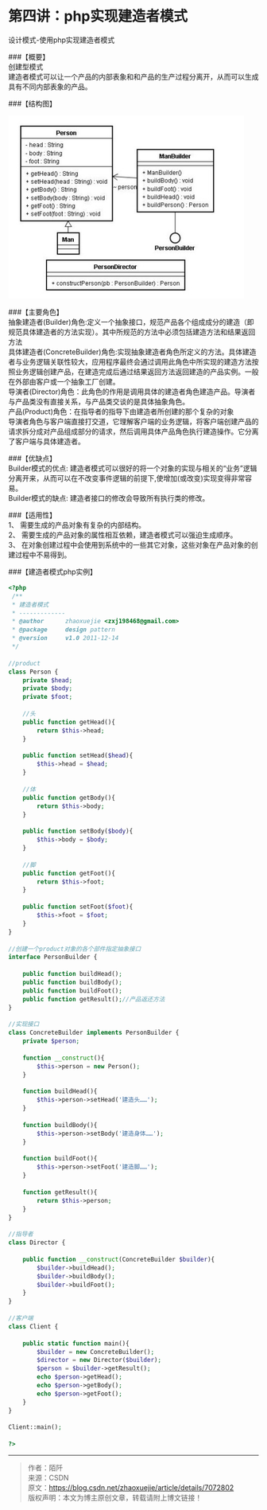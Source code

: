 # 第四讲：php实现建造者模式

设计模式-使用php实现建造者模式

###【概要】  
创建型模式  
建造者模式可以让一个产品的内部表象和和产品的生产过程分离开，从而可以生成具有不同内部表象的产品。

###【结构图】

![img](../images/0_1324368463E2HI_4.gif)

###【主要角色】  
抽象建造者(Builder)角色:定义一个抽象接口，规范产品各个组成成分的建造（即规范具体建造者的方法实现）。其中所规范的方法中必须包括建造方法和结果返回方法  
具体建造者(ConcreteBuilder)角色:实现抽象建造者角色所定义的方法。具体建造者与业务逻辑关联性较大，应用程序最终会通过调用此角色中所实现的建造方法按照业务逻辑创建产品，在建造完成后通过结果返回方法返回建造的产品实例。一般在外部由客户或一个抽象工厂创建。  
导演者(Director)角色：此角色的作用是调用具体的建造者角色建造产品。导演者与产品类没有直接关系，与产品类交谈的是具体抽象角色。  
产品(Product)角色：在指导者的指导下由建造者所创建的那个复杂的对象  
导演者角色与客户端直接打交道，它理解客户端的业务逻辑，将客户端创建产品的请求拆分成对产品组成部分的请求，然后调用具体产品角色执行建造操作。它分离了客户端与具体建造者。

###【优缺点】  
Builder模式的优点: 建造者模式可以很好的将一个对象的实现与相关的“业务”逻辑分离开来，从而可以在不改变事件逻辑的前提下,使增加(或改变)实现变得非常容易。  
Builder模式的缺点: 建造者接口的修改会导致所有执行类的修改。  

###【适用性】   
1、 需要生成的产品对象有复杂的内部结构。  
2、 需要生成的产品对象的属性相互依赖，建造者模式可以强迫生成顺序。  
3、 在对象创建过程中会使用到系统中的一些其它对象，这些对象在产品对象的创建过程中不易得到。  

###【建造者模式php实例】

```php
<?php
 /**
 * 建造者模式
 * -------------
 * @author 		zhaoxuejie <zxj198468@gmail.com>
 * @package 	design pattern 
 * @version 	v1.0 2011-12-14
 */
 
//product
class Person {
	private $head;
	private $body;
	private $foot;
	
	//头
	public function getHead(){
		return $this->head;
	}
	
	public function setHead($head){
		$this->head = $head;
	}
	
	//体
	public function getBody(){
		return $this->body;
	}
	
	public function setBody($body){
		$this->body = $body;
	}
	
	//脚
	public function getFoot(){
		return $this->foot;
	}
	
	public function setFoot($foot){
		$this->foot = $foot;
	}
}
 
//创建一个product对象的各个部件指定抽象接口
interface PersonBuilder {
	
	public function buildHead();
	public function buildBody();
	public function buildFoot();
	public function getResult();//产品返还方法
}
 
//实现接口
class ConcreteBuilder implements PersonBuilder {
	private $person;
	
	function __construct(){
		$this->person = new Person();	
	}
	
	function buildHead(){
		$this->person->setHead('建造头……');
	}
	
	function buildBody(){
		$this->person->setBody('建造身体……');
	}
	
	function buildFoot(){
		$this->person->setFoot('建造脚……');
	}
	
	function getResult(){
		return $this->person;
	}	
}
 
//指导者
class Director {
	
	public function __construct(ConcreteBuilder $builder){
		$builder->buildHead();
		$builder->buildBody();
		$builder->buildFoot();
	}
}
 
//客户端
class Client {
	
	public static function main(){
		$builder = new ConcreteBuilder();
		$director = new Director($builder);
		$person = $builder->getResult();
		echo $person->getHead();
		echo $person->getBody();
		echo $person->getFoot();
	}
}
 
Client::main();
 
?>

```

----------

> 作者：陌阡  
> 来源：CSDN  
> 原文：https://blog.csdn.net/zhaoxuejie/article/details/7072802  
 > 版权声明：本文为博主原创文章，转载请附上博文链接！
